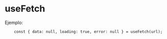 # useFetch

Ejemplo:

``` const url = 'endpoint de una api';
    const { data: null, loading: true, error: null } = useFetch(url);

```
